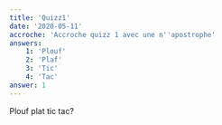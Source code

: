 ```yaml
---
title: 'Quizz1'
date: '2020-05-11'
accroche: 'Accroche quizz 1 avec une n''apostrophe'
answers:    
    1: 'Plouf'
    2: 'Plaf'
    3: 'Tic'
    4: 'Tac'
answer: 1
---
```

Plouf plat tic tac?